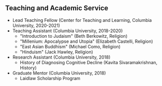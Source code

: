 ## Teaching and Academic Service


* Lead Teaching Fellow (Center for Teaching and Learning, Columbia University, 2020-2021)
* Teaching Assistant (Columbia University, 2018-2020)
  - "Introduction to Judaism" (Beth Berkowitz, Religion)
  - "Millenium: Apocalypse and Utopia" (Elizabeth Castelli, Religion)
  - "East Asian Buddhism" (Michael Como, Religion)
  - "Hinduism" (Jack Hawley, Religion)
* Research Assistant (Columbia University, 2018)
  - History of Diagnosing Cognitive Decline (Kavita Sivaramakrishnan, History)
* Graduate Mentor (Columbia University, 2018)
  - Laidlaw Scholarship Program
